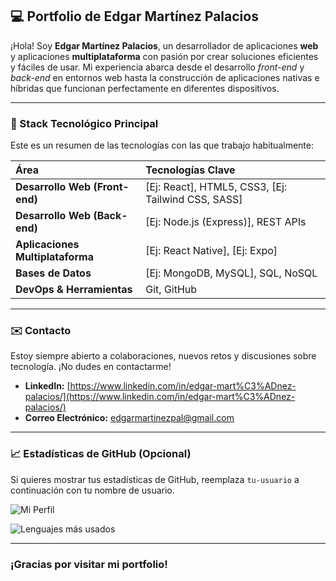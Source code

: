 ## 💻 Portfolio de Edgar Martínez Palacios

¡Hola! Soy **Edgar Martínez Palacios**, un desarrollador de aplicaciones **web** y aplicaciones **multiplataforma** con pasión por crear soluciones eficientes y fáciles de usar. Mi experiencia abarca desde el desarrollo *front-end* y *back-end* en entornos web hasta la construcción de aplicaciones nativas e híbridas que funcionan perfectamente en diferentes dispositivos.

---

### 🚀 Stack Tecnológico Principal

Este es un resumen de las tecnologías con las que trabajo habitualmente:

| Área | Tecnologías Clave |
| :--- | :--- |
| **Desarrollo Web (Front-end)** | [Ej: React], HTML5, CSS3, [Ej: Tailwind CSS, SASS] |
| **Desarrollo Web (Back-end)** | [Ej: Node.js (Express)], REST APIs |
| **Aplicaciones Multiplataforma** | [Ej: React Native], [Ej: Expo] |
| **Bases de Datos** | [Ej: MongoDB, MySQL], SQL, NoSQL |
| **DevOps & Herramientas** | Git, GitHub |

---

### ✉️ Contacto

Estoy siempre abierto a colaboraciones, nuevos retos y discusiones sobre tecnología. ¡No dudes en contactarme!

* **LinkedIn:** [https://www.linkedin.com/in/edgar-mart%C3%ADnez-palacios/](https://www.linkedin.com/in/edgar-mart%C3%ADnez-palacios/)
* **Correo Electrónico:** [edgarmartinezpal@gmail.com](mailto:edgarmartinezpal@gmail.com)

***

### 📈 Estadísticas de GitHub (Opcional)

Si quieres mostrar tus estadísticas de GitHub, reemplaza `tu-usuario` a continuación con tu nombre de usuario.

![Mi Perfil](https://github-readme-stats.vercel.app/api?username=edgarmartinezpal&show_icons=true&theme=radical&hide_rank=false)

![Lenguajes más usados](https://github-readme-stats.vercel.app/api/top-langs/?username=tu-edgarmartinezpal&layout=compact&theme=radical)

---

### ¡Gracias por visitar mi portfolio!
